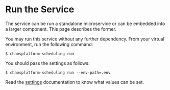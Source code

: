 # Run the Service

The service can be run a standalone microservice or can be embedded into
a larger component. This page describes the former.

You may run this service without any further dependency. From your virtual
environment, run the following command:

```
$ chaosplatform-scheduling run
```

You should pass the settings as follows:


```
$ chaosplatform-scheduling run --env-path=.env
```

Read the [settings][] documentation to know what values can be set.

[settings]: ./settings.md
